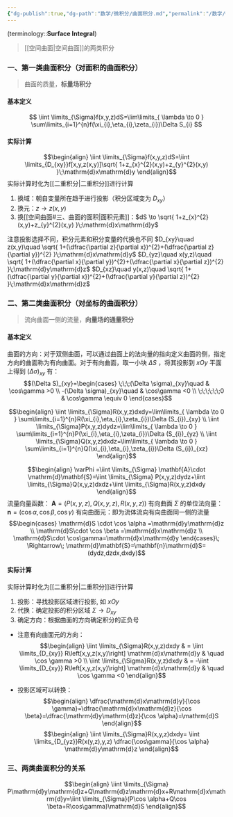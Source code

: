 ```yaml
---
{"dg-publish":true,"dg-path":"数学/微积分/曲面积分.md","permalink":"/数学/微积分/曲面积分/","dgPassFrontmatter":true,"noteIcon":"","created":"2024-05-21T15:20:28.356+08:00","updated":"2024-11-06T22:29:56.154+08:00"}
---
```


(terminology::**Surface Integral**)
>[[空间曲面\|空间曲面]]的两类积分

### 一、第一类曲面积分（对面积的曲面积分）
>曲面的质量，**标量场积分**
#### 基本定义
$$
\iint \limits_{\Sigma}f(x,y,z)dS=\lim\limits_{ \lambda \to 0 } \sum\limits_{i=1}^{n}f(\xi_{i},\eta_{i},\zeta_{i})\Delta S_{i}
$$

#### 实际计算
$$\begin{align}
\iint \limits_{\Sigma}f(x,y,z)dS=\iint \limits_{D_{xy}}f[x,y,z(x,y)]\sqrt{ 1+z_{x}^{2}(x,y)+z_{y}^{2}(x,y) }\;\mathrm{d}x\mathrm{d}y
\end{align}$$
实际计算时化为[[二重积分\|二重积分]]进行计算
1. 换域：朝自变量所在趋于进行投影（积分区域变为 $D_{xy}$）
2. 换元：$z \to z(x,y)$
3. 换[[空间曲面#三、曲面的面积\|面积元素]]：$dS \to \sqrt{ 1+z_{x}^{2}(x,y)+z_{y}^{2}(x,y) }\;\mathrm{d}x\mathrm{d}y$   

注意投影选择不同，积分元素和积分变量的代换也不同
$D_{xy}\quad z(x,y)\quad \sqrt{ 1+(\dfrac{\partial z}{\partial x})^{2}+(\dfrac{\partial z}{\partial y})^{2} }\;\mathrm{d}x\mathrm{d}y$
$D_{yz}\quad x(y,z)\quad \sqrt{ 1+(\dfrac{\partial x}{\partial y})^{2}+(\dfrac{\partial x}{\partial z})^{2} }\;\mathrm{d}y\mathrm{d}z$
$D_{xz}\quad y(x,z)\quad \sqrt{ 1+(\dfrac{\partial y}{\partial x})^{2}+(\dfrac{\partial y}{\partial z})^{2} }\;\mathrm{d}x\mathrm{d}z$

### 二、第二类曲面积分（对坐标的曲面积分）
>流向曲面一侧的流量，**向量场的通量积分**

#### 基本定义
曲面的方向：对于双侧曲面，可以通过曲面上的法向量的指向定义曲面的侧，指定方向的曲面称为有向曲面。对于有向曲面，取一小块 $\Delta S$ ，将其投影到 $xOy$ 平面上得到 $(\Delta \sigma)_{xy}$ 有：
$$(\Delta S)_{xy}=\begin{cases}
\;\;\;(\Delta \sigma)_{xy}\quad   & \cos\gamma >0  \\
-(\Delta \sigma)_{xy}\quad  & \cos\gamma <0  \\
\;\;\;\;\;\;0 &  \cos\gamma \equiv 0
\end{cases}$$

$$\begin{align}
 \iint \limits_{\Sigma}R(x,y,z)dxdy=\lim\limits_{ \lambda \to 0 } \sum\limits_{i=1}^{n}R(\xi_{i},\eta_{i},\zeta_{i})\Delta (S_{i})_{xy} \\
 \iint \limits_{\Sigma}P(x,y,z)dydz=\lim\limits_{ \lambda \to 0 } \sum\limits_{i=1}^{n}P(\xi_{i},\eta_{i},\zeta_{i})\Delta (S_{i})_{yz} \\
 \iint \limits_{\Sigma}Q(x,y,z)dxdz=\lim\limits_{ \lambda \to 0 } \sum\limits_{i=1}^{n}Q(\xi_{i},\eta_{i},\zeta_{i})\Delta (S_{i})_{xz}
\end{align}$$

$$\begin{align}
\varPhi =\iint \limits_{\Sigma} \mathbf{A}\cdot \mathrm{d}\mathbf{S}=\iint \limits_{\Sigma} P(x,y,z)dydz+\iint \limits_{\Sigma}Q(x,y,z)dxdz+\iint \limits_{\Sigma}R(x,y,z)dxdy
\end{align}$$
流量向量函数： $\mathbf{A}=(P(x,y,z),Q(x,y,z),R(x,y,z))$
有向曲面 $\Sigma$ 的单位法向量： $\mathbf{n}=(\cos \alpha,\cos \beta,\cos\gamma)$
有向曲面元：即为流体流向有向曲面同一侧的流量
$$\begin{cases}
\mathrm{d}S \cdot \cos \alpha =\mathrm{d}y\mathrm{d}z  \\
\mathrm{d}S\cdot \cos \beta  =\mathrm{d}x\mathrm{d}z \\
\mathrm{d}S\cdot \cos\gamma=\mathrm{d}x\mathrm{d}y
\end{cases}\; \Rightarrow\;  \mathrm{d}\mathbf{S}=\mathbf{n}\mathrm{d}S=(dydz,dzdx,dxdy)$$

#### 实际计算
实际计算时化为[[二重积分\|二重积分]]进行计算
1. 投影：寻找投影区域进行投影, 如 $xOy$
2. 代换：确定投影的积分区域 $\Sigma \to D_{xy}$
3. 确定方向：根据曲面的方向确定积分的正负号

- 注意有向曲面元的方向：
$$\begin{align}
\iint \limits_{\Sigma}R(x,y,z)dxdy & = \iint \limits_{D_{xy}} R\left[x,y,z(x,y)\right] \mathrm{d}x\mathrm{d}y & \quad   \cos \gamma >0  \\
 \iint \limits_{\Sigma}R(x,y,z)dxdy & = -\iint \limits_{D_{xy}} R\left[x,y,z(x,y)\right] \mathrm{d}x\mathrm{d}y & \quad   \cos \gamma <0
\end{align}$$

- 投影区域可以转换：
$$\begin{align}
\dfrac{\mathrm{d}x\mathrm{d}y}{\cos \gamma}=\dfrac{\mathrm{d}x\mathrm{d}z}{\cos \beta}=\dfrac{\mathrm{d}y\mathrm{d}z}{\cos \alpha}=\mathrm{d}S 
\end{align}$$
$$\begin{align}
\iint \limits_{\Sigma}R(x,y,z)dxdy= \iint \limits_{D_{yz}}R(x(y,z),y,z) \dfrac{\cos\gamma}{\cos \alpha} \mathrm{d}y\mathrm{d}z 
\end{align}$$

### 三、两类曲面积分的关系
$$\begin{align}
\iint \limits_{\Sigma} P\mathrm{d}y\mathrm{d}z+Q\mathrm{d}z\mathrm{d}x+R\mathrm{d}x\mathrm{d}y=\iint \limits_{\Sigma}(P\cos \alpha+Q\cos \beta+R\cos\gamma)\mathrm{d}S
\end{align}$$










